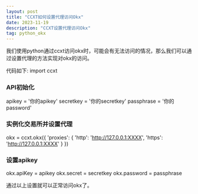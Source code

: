 ```yaml
---
layout: post
title: "CCXT如何设置代理访问Okx"
date: 2023-11-19
description: "CCXT设置代理访问Okx"
tag: python_okx
--- 
```

我们使用python通过ccxt访问okx时，可能会有无法访问的情况，那么我们可以通过设置代理的方法实现对okx的访问。

代码如下:
  import ccxt
  ### API初始化
  apikey = '你的apikey'
  secretkey = '你的secretkey'
  passphrase = '你的password'
  ### 实例化交易所并设置代理
  okx = ccxt.okx({
      'proxies': {
          'http': 'http://127.0.0.1:XXXX',
          'https': 'http://127.0.0.1:XXXX'
      }
  })
  
  ### 设置apikey
  okx.apiKey = apikey
  okx.secret = secretkey
  okx.password = passphrase
  
通过以上设置就可以正常访问okx了。  

  


  
